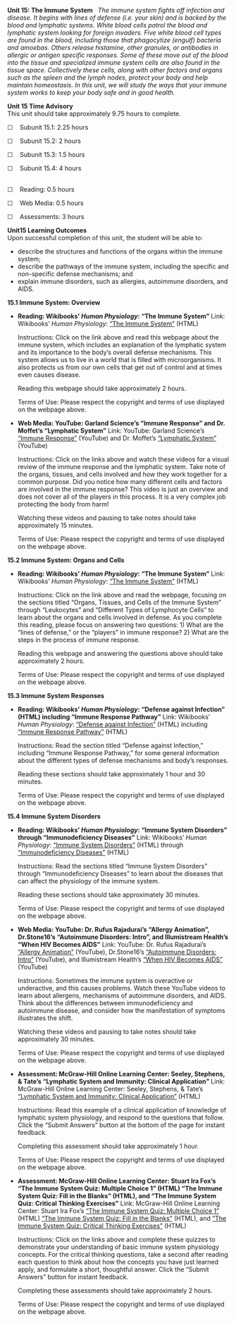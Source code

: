 **Unit 15: The Immune System** <span id="15"></span> 
*The immune system fights off infection and disease. It begins with
lines of defense (i.e. your skin) and is backed by the blood and
lymphatic systems. White blood cells patrol the blood and lymphatic
system looking for foreign invaders. Five white blood cell types are
found in the blood, including those that phagocytize (engulf) bacteria
and amoebas. Others release histamine, other granules, or antibodies in
allergic or antigen specific responses. Some of these move out of the
blood into the tissue and specialized immune system cells are also found
in the tissue space. Collectively these cells, along with other factors
and organs such as the spleen and the lymph nodes, protect your body and
help maintain homeostasis. In this unit, we will study the ways that
your immune system works to keep your body safe and in good health.*

**Unit 15 Time Advisory**  
This unit should take approximately 9.75 hours to complete.  
  
 ☐    Subunit 15.1: 2.25 hours  
  
 ☐    Subunit 15.2: 2 hours  
  
 ☐    Subunit 15.3: 1.5 hours  
  
 ☐    Subunit 15.4: 4 hours  
  

☐    Reading: 0.5 hours  
  
 ☐    Web Media: 0.5 hours  
  
 ☐    Assessments: 3 hours

**Unit15 Learning Outcomes**  
Upon successful completion of this unit, the student will be able to:
-   describe the structures and functions of the organs within the
    immune system;
-   describe the pathways of the immune system, including the specific
    and non-specific defense mechanisms; and
-   explain immune disorders, such as allergies, autoimmune disorders,
    and AIDS.

**15.1 Immune System: Overview** <span id="15.1"></span> 
-   **Reading: Wikibooks’ *Human Physiology*: “The Immune System”**
    Link: Wikibooks’ *Human Physiology*: [“The Immune
    System”](http://en.wikibooks.org/wiki/Human_Physiology/The_Immune_System#Overview) (HTML)  
      
     Instructions: Click on the link above and read this webpage about
    the immune system, which includes an explanation of the lymphatic
    system and its importance to the body’s overall defense mechanisms.
    This system allows us to live in a world that is filled with
    microorganisms. It also protects us from our own cells that get out
    of control and at times even causes disease.  
      
     Reading this webpage should take approximately 2 hours.  
      
     Terms of Use: Please respect the copyright and terms of use
    displayed on the webpage above.

-   **Web Media: YouTube: Garland Science’s “Immune Response” and Dr.
    Moffet’s “Lymphatic System”**
    Link: YouTube: Garland Science’s [“Immune
    Response”](http://www.youtube.com/watch?v=G7rQuFZxVQQ) (YouTube) and
    Dr. Moffet’s [“Lymphatic
    System”](http://www.youtube.com/watch?v=qTXTDqvPnRk) (YouTube)  
      
     Instructions: Click on the links above and watch these videos for a
    visual review of the immune response and the lymphatic system. Take
    note of the organs, tissues, and cells involved and how they work
    together for a common purpose. Did you notice how many different
    cells and factors are involved in the immune response? This video is
    just an overview and does not cover all of the players in this
    process. It is a very complex job protecting the body from harm!  
      
     Watching these videos and pausing to take notes should take
    approximately 15 minutes.  
      
     Terms of Use: Please respect the copyright and terms of use
    displayed on the webpage above.

**15.2 Immune System: Organs and Cells** <span id="15.2"></span> 
-   **Reading: Wikibooks’ *Human Physiology*: “The Immune System”**
    Link: Wikibooks’ *Human Physiology*: [“The Immune
    System”](http://en.wikibooks.org/wiki/Human_Physiology/The_Immune_System#Organs.2C_Tissues_and_Cells_of_the_Immune_System) (HTML)  
      
     Instructions: Click on the link above and read the webpage,
    focusing on the sections titled “Organs, Tissues, and Cells of the
    Immune System” through “Leukocytes” and “Different Types of
    Lymphocyte Cells” to learn about the organs and cells involved in
    defense. As you complete this reading, please focus on answering two
    questions: 1) What are the “lines of defense,” or the “players” in
    immune response? 2) What are the steps in the process of immune
    response.  
      
     Reading this webpage and answering the questions above should take
    approximately 2 hours.  
      
     Terms of Use: Please respect the copyright and terms of use
    displayed on the webpage above.

**15.3 Immune System Responses** <span id="15.3"></span> 
-   **Reading: Wikibooks’ *Human Physiology*: “Defense against
    Infection” (HTML) including “Immune Response Pathway”**
    Link: Wikibooks’ *Human Physiology*: [“Defense against
    Infection”](http://en.wikibooks.org/wiki/Human_Physiology/The_Immune_System#Defenses_Against_Infection) (HTML) including
    [“Immune Response
    Pathway”](http://en.wikibooks.org/wiki/Human_Physiology/The_Immune_System#Immune_Response_Pathways) (HTML)  
      
     Instructions: Read the section titled “Defense against Infection,”
    including “Immune Response Pathway,” for some general information
    about the different types of defense mechanisms and body’s
    responses.  
      
     Reading these sections should take approximately 1 hour and 30
    minutes.  
      
     Terms of Use: Please respect the copyright and terms of use
    displayed on the webpage above.

**15.4 Immune System Disorders** <span id="15.4"></span> 
-   **Reading: Wikibooks’ *Human Physiology*: “Immune System Disorders”
    through “Immunodeficiency Diseases”**
    Link: Wikibooks’ *Human Physiology*: [“Immune System
    Disorders”](http://en.wikibooks.org/wiki/Human_Physiology/The_Immune_System%23Immune_System_Disorders) (HTML)
    through [“Immunodeficiency
    Diseases”](http://en.wikibooks.org/wiki/Human_Physiology/The_Immune_System#Immunodeficiency_Diseases) (HTML)  
      
     Instructions: Read the sections titled “Immune System Disorders”
    through “Immunodeficiency Diseases” to learn about the diseases that
    can affect the physiology of the immune system.  
      
     Reading these sections should take approximately 30 minutes.  
      
     Terms of Use: Please respect the copyright and terms of use
    displayed on the webpage above.

-   **Web Media: YouTube: Dr. Rufus Rajadurai’s “Allergy Animation”,
    Dr.Stone16’s “Autoimmune Disorders: Intro”, and Illumistream
    Health’s “When HIV Becomes AIDS”**
    Link: YouTube: Dr. Rufus Rajadurai’s [“Allergy
    Animation”](http://www.youtube.com/watch?v=y3bOgdvV-_M&feature=related)
    (YouTube), Dr.Stone16’s [“Autoimmune Disorders:
    Intro”](http://www.youtube.com/watch?v=TTFcicn7FCA&feature=related)
    (YouTube), and Illumistream Health’s [“When HIV Becomes
    AIDS”](http://www.youtube.com/watch?v=68I7JlVhuhY&feature=fvw)
    (YouTube)  
      
     Instructions: Sometimes the immune system is overactive or
    underactive, and this causes problems. Watch these YouTube videos to
    learn about allergens, mechanisms of autoimmune disorders, and AIDS.
    Think about the differences between immunodeficiency and autoimmune
    disease, and consider how the manifestation of symptoms illustrates
    the shift.  
      
     Watching these videos and pausing to take notes should take
    approximately 30 minutes.  
      
     Terms of Use: Please respect the copyright and terms of use
    displayed on the webpage above.

-   **Assessment: McGraw-Hill Online Learning Center: Seeley, Stephens,
    & Tate’s “Lymphatic System and Immunity: Clinical Application”**
    Link: McGraw-Hill Online Learning Center: Seeley, Stephens, & Tate’s
    [“Lymphatic System and Immunity: Clinical
    Application”](http://highered.mcgraw-hill.com/sites/0072351136/student_view0/chapter22/clinical_application.html)
    (HTML)  
      
     Instructions: Read this example of a clinical application of
    knowledge of lymphatic system physiology, and respond to the
    questions that follow. Click the “Submit Answers” button at the
    bottom of the page for instant feedback.  
      
     Completing this assessment should take approximately 1 hour.  
      
     Terms of Use: Please respect the copyright and terms of use
    displayed on the webpage above.

-   **Assessment: McGraw-Hill Online Learning Center: Stuart Ira Fox’s
    “The Immune System Quiz: Multiple Choice 1” (HTML) “The Immune
    System Quiz: Fill in the Blanks” (HTML), and “The Immune System
    Quiz: Critical Thinking Exercises”**
    Link: McGraw-Hill Online Learning Center: Stuart Ira Fox’s [“The
    Immune System Quiz: Multiple Choice
    1”](http://highered.mcgraw-hill.com/sites/0072919280/student_view0/chapter15/multiple_choice_1.html)
    (HTML) [“The Immune System Quiz: Fill in the
    Blanks”](http://highered.mcgraw-hill.com/sites/0072919280/student_view0/chapter15/fill_in_the_blanks.html)
    (HTML), and [“The Immune System Quiz: Critical Thinking
    Exercises”](http://highered.mcgraw-hill.com/sites/0072919280/student_view0/chapter15/essay_.html)
    (HTML)  
      
     Instructions: Click on the links above and complete these quizzes
    to demonstrate your understanding of basic immune system physiology
    concepts. For the critical thinking questions, take a second after
    reading each question to think about how the concepts you have just
    learned apply, and formulate a short, thoughtful answer. Click the
    “Submit Answers” button for instant feedback.  
      
     Completing these assessments should take approximately 2 hours.  
      
     Terms of Use: Please respect the copyright and terms of use
    displayed on the webpage above.


